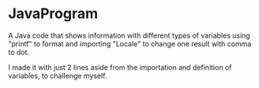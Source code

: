 # JavaProgram

A Java code that shows information with different types of variables using "printf" to format and importing "Locale" to change one result with comma to dot.

I made it with just 2 lines aside from the importation and definition of variables, to challenge myself.
